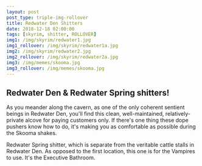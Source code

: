 ```yaml
---
layout: post
post_type: triple-img-rollover
title: Redwater Den Shitters
date: 2018-12-18 02:00:00
tags: [skyrim, shitter, ROLLOVER]
img1: /img/skyrim/redwater1.jpg
img1_rollover: /img/skyrim/redwater1a.jpg
img2: /img/skyrim/redwater2.jpg
img2_rollover: /img/skyrim/redwater2a.jpg
img3: /img/memes/skooma.jpg
img3_rollover: /img/memes/skooma.jpg
---
```

## Redwater Den & Redwater Spring shitters!

As you meander along the cavern, as one of the only coherent sentient beings in Redwater Den, you'll find this clean, well-maintained, relatively-private alcove for paying customers only. If there's one thing these dope pushers know how to do, it's making you as comfortable as possible during the Skooma shakes.

Redwater Spring shitter, which is separate from the veritable cattle stalls in Redwater Den. As opposed to the first location, this one is for the Vampires to use. It's the Executive Bathroom.
